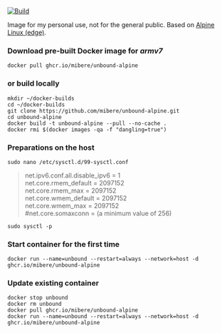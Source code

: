 [![Build](https://github.com/mibere/unbound-alpine/actions/workflows/publish-image.yml/badge.svg?branch=main)](https://github.com/mibere/unbound-alpine/actions/workflows/publish-image.yml)

Image for my personal use, not for the general public. Based on [Alpine Linux (edge)](https://www.alpinelinux.org/).

### Download pre-built Docker image for _armv7_
```
docker pull ghcr.io/mibere/unbound-alpine
```

### or build locally
```
mkdir ~/docker-builds
cd ~/docker-builds
git clone https://github.com/mibere/unbound-alpine.git
cd unbound-alpine
docker build -t unbound-alpine --pull --no-cache .
docker rmi $(docker images -qa -f "dangling=true")
```

### Preparations on the host
```
sudo nano /etc/sysctl.d/99-sysctl.conf
```

> net.ipv6.conf.all.disable_ipv6 = 1  
> net.core.rmem_default = 2097152  
> net.core.rmem_max = 2097152  
> net.core.wmem_default = 2097152  
> net.core.wmem_max = 2097152  
> #net.core.somaxconn = (a minimum value of 256)

```
sudo sysctl -p
```

### Start container for the first time
```
docker run --name=unbound --restart=always --network=host -d ghcr.io/mibere/unbound-alpine
```

### Update existing container
```
docker stop unbound
docker rm unbound
docker pull ghcr.io/mibere/unbound-alpine
docker run --name=unbound --restart=always --network=host -d ghcr.io/mibere/unbound-alpine
```
